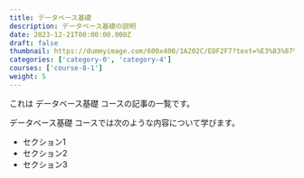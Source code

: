 ```yaml
---
title: データベース基礎
description: データベース基礎の説明
date: 2023-12-21T00:00:00.000Z
draft: false
thumbnail: https://dummyimage.com/600x400/1A202C/EDF2F7?text=%E3%83%87%E3%83%BC%E3%82%BF%E3%83%99%E3%83%BC%E3%82%B9%E5%9F%BA%E7%A4%8E
categories: ['category-0', 'category-4']
courses: ['course-8-1']
weight: 5
---
```


これは データベース基礎 コースの記事の一覧です。

  データベース基礎 コースでは次のような内容について学びます。

  - セクション1
  - セクション2
  - セクション3
